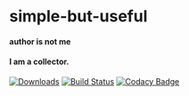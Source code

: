 # simple-but-useful
#### author is not me
#### I am a collector.
[![Downloads](http://pepy.tech/badge/simple-but-useful)](http://pepy.tech/count/simple-but-useful)
[![Build Status](https://travis-ci.comStephen2252Ro/simple-but-useful/.svg?branch=main)](https://travis-ci.com/Stephen2252Ro/simple-but-useful)
[![Codacy Badge](https://api.codacy.com/project/badge/Grade/1719da4d7df5455d8dbb4340c428f851)](https://www.codacy.com/app/Stephen2252Ro/simple-but-useful?utm_source=github.com&amp;utm_medium=referral&amp;utm_content=alichtman/shallow-backup&amp;utm_campaign=Badge_Grade)

